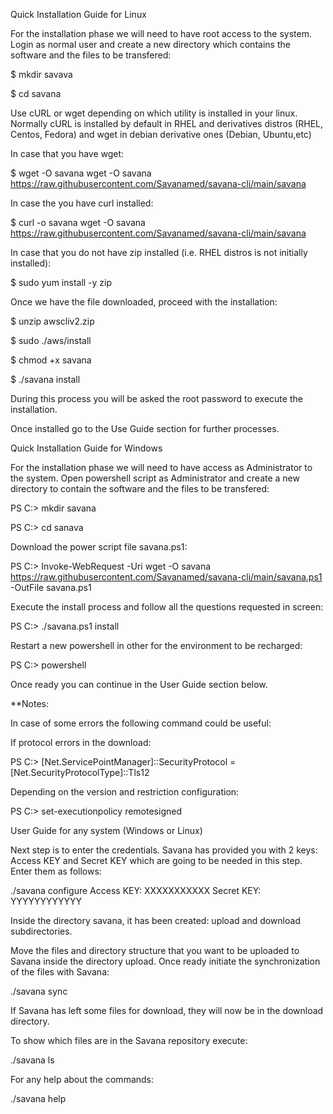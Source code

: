 Quick Installation Guide for Linux

For the installation phase we will need to have root access to the system.
Login as normal user and create a new directory which contains the software and the files to be transfered:

$ mkdir savava

$ cd savana

Use cURL or wget depending on which utility is installed in your linux. Normally cURL is installed by default in RHEL and derivatives distros (RHEL, Centos, Fedora) and wget in debian derivative ones (Debian, Ubuntu,etc)

In case that you have wget:

$ wget -O savana wget -O savana https://raw.githubusercontent.com/Savanamed/savana-cli/main/savana

In case the you have curl installed:

$ curl -o savana wget -O savana https://raw.githubusercontent.com/Savanamed/savana-cli/main/savana

In case that you do not have zip installed (i.e. RHEL distros is not initially installed):

$ sudo yum install -y zip

Once we have the file downloaded, proceed with the installation:

$ unzip awscliv2.zip

$ sudo ./aws/install

$ chmod +x savana

$ ./savana install

During this process you will be asked the root password to execute the installation.

Once installed go to the Use Guide section for further processes.


Quick Installation Guide for Windows

For the installation phase we will need to have access as Administrator to the system.
Open powershell script as Administrator and create a new directory to contain the software and the files to be transfered:

PS C:\> mkdir savana

PS C:\> cd sanava

Download the power script file savana.ps1:

PS C:\>  Invoke-WebRequest -Uri wget -O savana https://raw.githubusercontent.com/Savanamed/savana-cli/main/savana.ps1 -OutFile savana.ps1

Execute the install process and follow all the questions requested in screen:

PS C:\>  ./savana.ps1 install

Restart a new powershell in other for the environment to be recharged:

PS C:\> powershell

Once ready you can continue in the User Guide section below.


**Notes:

In case of some errors the following command could be useful:

If protocol errors in the download: 

 PS C:\> [Net.ServicePointManager]::SecurityProtocol = [Net.SecurityProtocolType]::Tls12

Depending on the version and restriction configuration:

 PS C:\> set-executionpolicy remotesigned



User Guide for any system (Windows or Linux)

Next step is to enter the credentials. Savana has provided you with 2 keys: Access KEY and Secret KEY which are going to be needed in this step. Enter them as follows:

 ./savana configure
Access KEY: XXXXXXXXXXX
Secret KEY: YYYYYYYYYYYY

Inside the directory savana, it has been created: upload and download subdirectories.

Move the files and directory structure that you want to be uploaded to Savana inside the directory upload. Once ready initiate the synchronization of the files with Savana:

./savana sync

If Savana has left some files for download, they will now be in the download directory.

To show which files are in the Savana repository execute:

./savana ls

For any help about the commands:

./savana help


